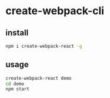 # create-webpack-cli 

## install
```sh
npm i create-webpack-react -g
```

## usage
```sh
create-webpack-react demo
cd demo
npm start
```
